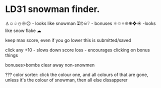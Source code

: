 # LD31 snowman finder.

♙☺♧⛄☼☹ - looks like snowman
⏳⏰☠❔ - bonuses
⚛♲✧❊❃❖☀ -looks like snow flake
☁

keep max score, even if you go lower this is submitted/saved

click any +10 - slows down score loss
				- encourages clicking on bonus things

bonuses>bombs clear away non-snowmen

??? color sorter: click the colour one, and all colours of that are gone, unless it's the colour of snowman, then all else dissapperer
